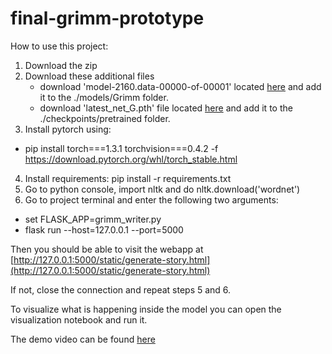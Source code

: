 # final-grimm-prototype

How to use this project:

1. Download the zip
2. Download these additional files 
    - download 'model-2160.data-00000-of-00001' located [here](https://drive.google.com/open?id=1aGDPRUH368N-R_Jd3t2ziDrbCjf5X5WK) and add it to the ./models/Grimm folder.
    - download 'latest_net_G.pth' file located [here](https://drive.google.com/file/d/13VaFc6bBIjVy-JNbcCtuVTt37p-n2VLb/view?usp=sharing)  and add it to the ./checkpoints/pretrained folder.
3. Install pytorch using:
- pip install torch===1.3.1 torchvision===0.4.2 -f https://download.pytorch.org/whl/torch_stable.html
4. Install requirements: pip install -r requirements.txt
5. Go to python console, import nltk and do nltk.download('wordnet')
6. Go to project terminal and enter the following two arguments:

- set FLASK_APP=grimm_writer.py
- flask run --host=127.0.0.1 --port=5000

Then you should be able to visit the webapp at [http://127.0.0.1:5000/static/generate-story.html](http://127.0.0.1:5000/static/generate-story.html)

If not, close the connection and repeat steps 5 and 6.



To visualize what is happening inside the model you can open the visualization notebook and run it.

The demo video can be found [here](https://youtu.be/n2YHi6zF-oo)
